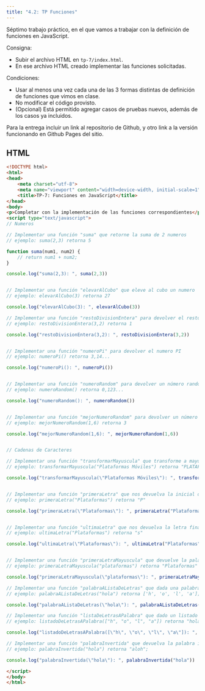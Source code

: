 ```yaml
---
title: "4.2: TP Funciones"
---
```


Séptimo trabajo práctico, en el que vamos a trabajar con la definición de funciones en JavaScript.

Consigna:

- Subir el archivo HTML en `tp-7/index.html`.
- En ese archivo HTML creado implementar las funciones solicitadas.

Condiciones:

- Usar al menos una vez cada una de las 3 formas distintas de definición de funciones que vimos en clase.
- No modificar el código provisto.
- (Opcional) Está permitido agregar casos de pruebas nuevos, además de los casos ya incluidos.

Para la entrega incluir un link al repositorio de Github, y otro link a la versión funcionando en Github Pages del sitio.

## HTML

```html
<!DOCTYPE html>
<html>
<head>
	<meta charset="utf-8">
	<meta name="viewport" content="width=device-width, initial-scale=1">
	<title>TP-7: Funciones en JavaScript</title>
</head>
<body>
<p>Completar con la implementación de las funciones correspondientes</p>
<script type="text/javascript">
// Numeros

// Implementar una función "suma" que retorne la suma de 2 numeros
// ejemplo: suma(2,3) retorna 5

function suma(num1, num2) {
    // return num1 + num2;
}

console.log("suma(2,3): ", suma(2,3))


// Implementar una función "elevarAlCubo" que eleve al cubo un numero
// ejemplo: elevarAlCubo(3) retorna 27

console.log("elevarAlCubo(3): ", elevarAlCubo(3))

// Implementar una función "restoDivisionEntera" para devolver el resto de una división entera entre un dividendo y un divisor
// ejemplo: restoDivisionEntera(3,2) retorna 1

console.log("restoDivisionEntera(3,2): ", restoDivisionEntera(3,2))


// Implementar una función "numeroPi" para devolver el numero PI
// ejemplo: numeroPi() retorna 3,14...

console.log("numeroPi(): ", numeroPi())


// Implementar una función "numeroRandom" para devolver un número random / aleatorio
// ejemplo: numeroRandom() retorna 0,123...

console.log("numeroRandom(): ", numeroRandom())


// Implementar una función "mejorNumeroRandom" para devolver un número random entre 2 valores recibidos como parámetros
// ejemplo: mejorNumeroRandom(1,6) retorna 3

console.log("mejorNumeroRandom(1,6): ", mejorNumeroRandom(1,6))


// Cadenas de Caracteres

// Implementar una función "transformarMayuscula" que transforme a mayúscula la palabra recibida como parámetro
// ejemplo: transformarMayuscula("Plataformas Móviles") retorna "PLATAFORMAS MÓVILES"

console.log("transformarMayuscula(\"Plataformas Móviles\"): ", transformarMayuscula("Plataformas Móviles"))


// Implementar una función "primeraLetra" que nos devuelva la inicial de la palabra recibida como parámetro
// ejemplo: primeraLetra("Plataformas") retorna "P"

console.log("primeraLetra(\"Plataformas\"): ", primeraLetra("Plataformas"))


// Implementar una función "ultimaLetra" que nos devuelva la letra final la palabra recibida como parámetro
// ejemplo: ultimaLetra("Plataformas") retorna "s"

console.log("ultimaLetra(\"Plataformas\"): ", ultimaLetra("Plataformas"))


// Implementar una función "primeraLetraMayuscula" que devuelve la palabra original con su primera letra en mayúscula
// ejemplo: primeraLetraMayuscula("plataformas") retorna "Plataformas"

console.log("primeraLetraMayuscula(\"plataformas\"): ", primeraLetraMayuscula("plataformas"))

// Implementar una función "palabraAListaDeLetras" que dada una palabra me retorne un listado de sus letras
// ejemplo: palabraAListaDeLetras("hola") retorna ['h', 'o', 'l', 'a'];

console.log("palabraAListaDeLetras(\"hola\"): ", palabraAListaDeLetras("hola"))

// Implementar una función "listaDeLetrasAPalabra" que dado un listado de letras, devuelva una palabra
// ejemplo: listadoDeLetrasAPalabra(["h", "o", "l", "a"]) retorna "hola";

console.log("listadoDeLetrasAPalabra([\"h\", \"o\", \"l\", \"a\"]): ", listadoDeLetrasAPalabra(["h", "o", "l", "a"]))

// Implementar una función "palabraInvertida" que devuelva la palabra invertida
// ejemplo: palabraInvertida("hola") retorna "aloh";

console.log("palabraInvertida(\"hola\"): ", palabraInvertida("hola"))

</script>
</body>
</html>
```